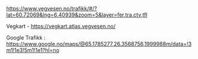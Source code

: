 

https://www.vegvesen.no/trafikk/#/?lat=60.72069&lng=6.40939&zoom=5&layer=fer,tra,ctv,tfl

Vegkart - https://vegkart.atlas.vegvesen.no/


Google Trafikk : https://www.google.no/maps/@65.1785277,26.3568756,1999988m/data=!3m1!1e3!5m1!1e1?hl=no
